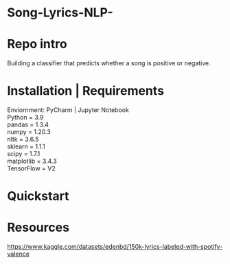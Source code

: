 # Song-Lyrics-NLP-

# Repo intro
Building a classifier that predicts whether a song is positive or negative.

# Installation | Requirements

Enviornment: PyCharm | Jupyter Notebook
<br>
Python = 3.9
<br>
pandas = 1.3.4
<br>
numpy = 1.20.3
<br>
nltk = 3.6.5
<br>
sklearn = 1.1.1
<br>
scipy = 1.7.1
<br>
matplotlib = 3.4.3
<br>
TensorFlow = V2

# Quickstart


# Resources
https://www.kaggle.com/datasets/edenbd/150k-lyrics-labeled-with-spotify-valence
